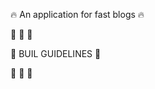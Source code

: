 :fire: An application for fast blogs :fire:


:construction: :construction: :construction:

:construction: BUIL GUIDELINES :construction:

:construction: :construction: :construction:
